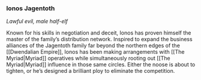 ### Ionos Jagentoth

_Lawful evil, male half-elf_

Known for his skills in negotiation and deceit, Ionos has proven himself the master of the family’s distribution network. Inspired to expand the business alliances of the Jagentoth family far beyond the northern edges of the [[Dwendalian Empire]], Ionos has been making arrangements with [[The Myriad|Myriad]] operatives while simultaneously rooting out [[The Myriad|Myriad]] influence in those same circles. Either the noose is about to tighten, or he’s designed a brilliant ploy to eliminate the competition.